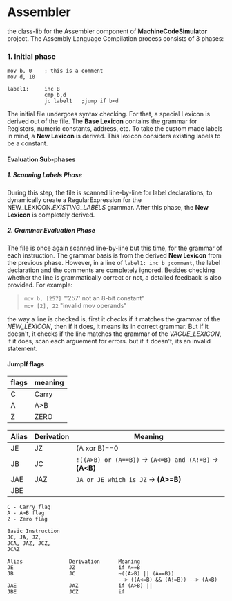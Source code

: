 # Assembler
the class-lib for the Assembler component of **MachineCodeSimulator** project. The Assembly Language Compilation process consists of 3 phases:
### 1. Initial phase
    mov b, 0    ; this is a comment
    mov d, 10

    label1:     inc B
                cmp b,d
                jc label1   ;jump if b<d
    
    
The initial file undergoes syntax checking. For that, a special Lexicon is derived out of the file. The **Base Lexicon** contains the grammar for Registers, numeric constants, address, etc. To take the custom made labels in mind, a **New Lexicon** is derived. This lexicon considers existing labels to be a constant. 
#### Evaluation Sub-phases
##### 1. Scanning Labels Phase
During this step, the file is scanned line-by-line for label declarations, to dynamically create a RegularExpression for the NEW_LEXICON._EXISTING_LABELS_ grammar. After this phase, the **New Lexicon** is completely derived.
##### 2. Grammar Evaluation Phase
The file is once again scanned line-by-line but this time, for the grammar of each instruction. The grammar basis is from the derived **New Lexicon** from the previous phase. However, in a line of `label1: inc b ;comment`, the label declaration and the comments are completely ignored. Besides checking whether the line is grammatically correct or not, a detailed feedback is also provided. For example:
> `mov b, [257]`  "'257' not an 8-bit constant" <br>
> `mov [2], 22`  "invalid mov operands"

the way a line is checked is, first it checks if it matches the grammar of the *NEW_LEXICON*, then if it does, it means its in correct grammar. But if it doesn't, it checks if the line matches the grammar of the *VAGUE_LEXICON*, if it does, scan each arguement for errors. but if it doesn't, its an invalid statement.

#### JumpIf flags
| flags | meaning |
|-|-|
| C | Carry |
| A | A>B |
| Z | ZERO | 

|   Alias   |   Derivation   |  Meaning |
|--|--|--|
|   JE  | JZ  | (A xor B)==0 |
|   JB  | JC    | `!((A>B) or (A==B))` → `(A<=B) and (A!=B)` → **(A<B)** |
|   JAE | JAZ   | `JA or JE which is JZ` → **(A>=B)** |
|   JBE | 



```
C - Carry flag
A - A>B flag
Z - Zero flag

Basic Instruction
JC, JA, JZ, 
JCA, JAZ, JCZ,
JCAZ

Alias               Derivation      Meaning
JE                  JZ              if A==B
JB                  JC              ~((A>B) || (A==B)) 
                                    --> ((A<=B) && (A!=B)) --> (A<B)
JAE                 JAZ             if (A>B) ||
JBE                 JCZ             if 

```